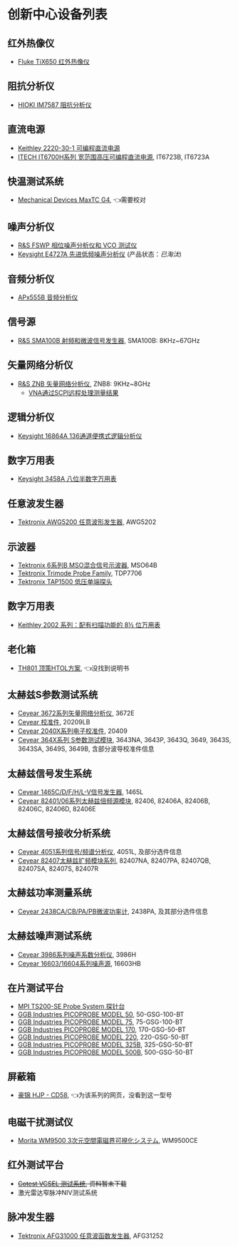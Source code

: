 创新中心设备列表
=====

红外热像仪
---
- [Fluke TiX650 红外热像仪](https://www.fluke.com.cn/product/%E7%BA%A2%E5%A4%96%E7%83%AD%E6%88%90%E5%83%8F/tix650)  

阻抗分析仪
---
- [HIOKI IM7587 阻抗分析仪](https://www.hioki.cn/products/723.html)

直流电源
---
- [Keithley 2220-30-1 可编程直流电源](https://www.tek.com.cn/products/keithley/dc-power-supplies/2220-2230-2231-series)
- [ITECH IT6700H系列 宽范围高压可编程直流电源](https://www.itechate.com/cn/product/dc-power-supply/IT6700H.html), IT6723B, IT6723A


快温测试系统
---
- [Mechanical Devices MaxTC G4](https://mechanical-devices.com/portfolio-posts/maxtc-high-power-temperature-forcing-system/), 👈需要校对

噪声分析仪
---
- [R&S FSWP 相位噪声分析仪和 VCO 测试仪](https://www.rohde-schwarz.com.cn/products/test-and-measurement/phase-noise-analyzers/rs-fswp-phase-noise-analyzer-and-vco-tester_63493-120512.html)
- [Keysight E4727A 先进低频噪声分析仪](https://www.keysight.com.cn/cn/zh/product/E4727A/advanced-low-frequency-noise-analyzer.html) (产品状态：*已淘汰*)

音频分析仪
---
- [APx555B 音频分析仪](https://www.ap.com/analyzers-accessories/apx555/)

信号源
---
- [R&S SMA100B 射频和微波信号发生器](https://www.rohde-schwarz.com.cn/products/test-and-measurement/analog-signal-generators/rs-sma100b-rf-and-microwave-signal-generator_63493-427776.html), SMA100B: 8KHz~67GHz

矢量网络分析仪
---
- [R&S ZNB 矢量网络分析仪](https://www.rohde-schwarz.com.cn/products/test-and-measurement/network-analyzers/rs-znb-vector-network-analyzer_63493-11648.html), ZNB8: 9KHz~8GHz
  - [VNA通过SCPI远程处理测量结果](https://www.rohde-schwarz.com.cn/faq/vna-scpi-faq_78704-1165571.html)

逻辑分析仪
---
- [Keysight 16864A 136通道便携式逻辑分析仪](https://www.keysight.com.cn/cn/zh/product/16864A/16864a-136-channel-portable-logic-analyzer.html)

数字万用表
---
- [Keysight 3458A 八位半数字万用表](https://www.keysight.com.cn/cn/zh/product/3458A/digital-multimeter-8-5-digit.html)

任意波发生器
---
- [Tektronix AWG5200 任意波形发生器](https://www.tek.com.cn/products/arbitrary-waveform-generators/awg5200), AWG5202

示波器
---
- [Tektronix 6系列B MSO混合信号示波器](https://www.tek.com.cn/products/oscilloscopes/6-series-mso), MSO64B
- [Tektronix Trimode Probe Family](https://www.tek.com/en/datasheet/trimode%28tm%29-probe-family-1), TDP7706
- [Tektronix TAP1500 低压单端探头](https://www.tek.com.cn/product-model/tap1500)

数字万用表
---
- [Keithley 2002 系列：配有扫描功能的 8½ 位万用表](https://www.tek.com.cn/products/keithley/digital-multimeter/2002-series)

老化箱
---
- [TH801 顶策HTOL方案](https://www.top-ictest.com/index.php/services/ra/), 👈没找到说明书

太赫兹S参数测试系统
---
- [Ceyear 3672系列矢量网络分析仪](https://ceyear.com/network_analyzer-84?type=ding), 3672E
- [Ceyear 校准件](https://ceyear.com/calibration-kits-34), 20209LB
- [Ceyear 2040X系列电子校准件](https://ceyear.com/network_analyzer-87?type=ding), 20409
- [Ceyear 364X系列 S参数测试模块](https://ceyear.com/network_analyzer-22?type=jishu), 3643NA, 3643P, 3643Q, 3649, 3643S, 3643SA, 3649S, 3649B, 含部分波导校准件信息

太赫兹信号发生系统
---
- [Ceyear 1465C/D/F/H/L-V信号发生器](https://ceyear.com/signal_generator-116?type=file&act=97), 1465L
- [Ceyear 82401/06系列太赫兹倍频源模块](https://ceyear.com/signal_generator-61?type=jishu), 82406, 82406A, 82406B, 82406C, 82406D, 82406E

太赫兹信号接收分析系统
---
- [Ceyear 4051系列信号/频谱分析仪](https://ceyear.com/spectrum_analyzer-25), 4051L, 及部分选件信息
- [Ceyear 82407太赫兹扩频模块系列](https://ceyear.com/spectrum_analyzer-125?type=ding), 82407NA, 82407PA, 82407QB, 82407SA, 82407S, 82407R

太赫兹功率测量系统
---
- [Ceyear 2438CA/CB/PA/PB微波功率计](https://ceyear.com/microwave_power_frequency_meter-120?type=ding), 2438PA, 及其部分选件信息

太赫兹噪声测试系统
---
- [Ceyear 3986系列噪声系数分析仪](https://ceyear.com/noise_figure_analyzer-27?type=dian), 3986H
- [Ceyear 16603/16604系列噪声源](https://ceyear.com/noise_figure_analyzer-28?type=ding), 16603HB

在片测试平台
---
- [MPI TS200-SE Probe System 探针台](https://www.mpi-corporation.com/ast/engineering-probe-systems/mpi-manual-probe-systems/mpi-ts200-se-probe-system/)
- [GGB Industries PICOPROBE MODEL 50](https://ggb.com/home/model-50/), 50-GSG-100-BT
- [GGB Industries PICOPROBE MODEL 75](https://ggb.com/home/model-75/), 75-GSG-100-BT
- [GGB Industries PICOPROBE MODEL 170](https://ggb.com/home/model-170/), 170-GSG-50-BT
- [GGB Industries PICOPROBE MODEL 220](https://ggb.com/home/model-220/), 220-GSG-50-BT
- [GGB Industries PICOPROBE MODEL 325B](https://ggb.com/home/model-325b/), 325-GSG-50-BT
- [GGB Industries PICOPROBE MODEL 500B](https://ggb.com/home/model-500b/), 500-GSG-50-BT

屏蔽箱
---
- [豪锦 HJP - CD58](http://www.haojintech.com/index.php/search/index.html?name=HJP+-+CD), 👈为该系列的网页，没看到这一型号

电磁干扰测试仪
---
- [Morita WM9500 3次元空間電磁界可視化システム](https://morita-tech.co.jp/emc_solution/wm95), WM9500CE

红外测试平台
---
- ~~[Cotest VCSEL 测试系统](https://www.cotest.com.cn/ziliaoxiazai2), 资料暂未下载~~
- 激光雷达窄脉冲NIV测试系统

脉冲发生器
---
- [Tektronix AFG31000 任意波函数发生器](https://www.tek.com.cn/products/signal-generators/arbitrary-function-generator/afg31000), AFG31252